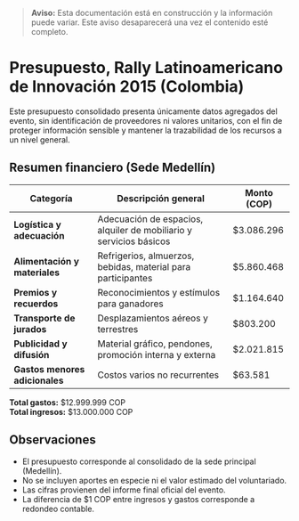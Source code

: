 > **Aviso:** Esta documentación está en construcción y la información puede variar. Este aviso desaparecerá una vez el contenido esté completo.

# Presupuesto, Rally Latinoamericano de Innovación 2015 (Colombia)

Este presupuesto consolidado presenta únicamente datos agregados del evento, sin identificación de proveedores ni valores unitarios, con el fin de proteger información sensible y mantener la trazabilidad de los recursos a un nivel general.

## Resumen financiero (Sede Medellín)

| Categoría                                    | Descripción general                                               | Monto (COP)   |
|----------------------------------------------|-------------------------------------------------------------------|---------------|
| **Logística y adecuación**                   | Adecuación de espacios, alquiler de mobiliario y servicios básicos| $3.086.296    |
| **Alimentación y materiales**                | Refrigerios, almuerzos, bebidas, material para participantes      | $5.860.468    |
| **Premios y recuerdos**                      | Reconocimientos y estímulos para ganadores                        | $1.164.640    |
| **Transporte de jurados**                    | Desplazamientos aéreos y terrestres                               | $803.200      |
| **Publicidad y difusión**                    | Material gráfico, pendones, promoción interna y externa           | $2.021.815    |
| **Gastos menores adicionales**               | Costos varios no recurrentes                                      | $63.581       |

**Total gastos:** $12.999.999 COP  
**Total ingresos:** $13.000.000 COP  

## Observaciones
- El presupuesto corresponde al consolidado de la sede principal (Medellín).
- No se incluyen aportes en especie ni el valor estimado del voluntariado.
- Las cifras provienen del informe final oficial del evento.
- La diferencia de $1 COP entre ingresos y gastos corresponde a redondeo contable.
